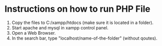 <h1>Instructions on how to run PHP File</h1>
<ol>
  <li>Copy the files to C:/xampp/htdocs (make sure it is located in a folder).</li>
  <li>Start apache and mysql in xampp control panel.</li>
  <li>Open a Web Browser.</li>
  <li>In the search bar, type "localhost/name-of-the-folder" (without qoutes).</li>
</ol>
